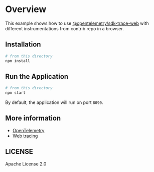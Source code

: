 # Overview

This example shows how to use [@opentelemetry/sdk-trace-web][] with different instrumentations from contrib repo in a browser.

## Installation

```sh
# from this directory
npm install
```

## Run the Application

```sh
# from this directory
npm start
```

By default, the application will run on port `8090`.

## More information

- [OpenTelemetry](https://opentelemetry.io)
- [Web tracing][opentelemetry-sdk-trace-web]

## LICENSE

Apache License 2.0

[@opentelemetry/sdk-trace-web]: https://www.npmjs.com/package/@opentelemetry/sdk-trace-web
[opentelemetry-sdk-trace-web]: https://github.com/open-telemetry/opentelemetry-js/tree/main/packages/opentelemetry-sdk-trace-web
